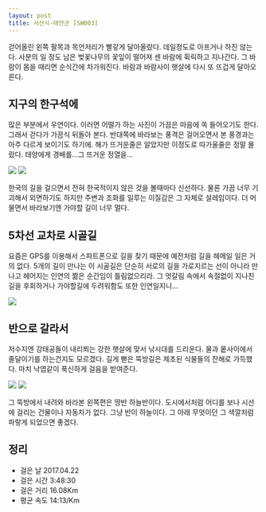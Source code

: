 ```yaml
---
layout: post
title: 서산시-태안군 [SW003]
---
```


걷어올린 왼쪽 팔목과 목언저리가 빨갛게 달아올랐다. 데일정도로 아프거나 하진 않는다. 사분의 일 정도 남은 벚꽃나무의 꽃잎이 떨어져 센 바람에 휙릭하고 지나간다. 그 바람이 몸을 때리면 순식간에 차가워진다. 바람과 바람사이 햇살에 다시 또 뜨겁게 달아오른다.

## 지구의 한구석에 <i class="fa fa-globe" aria-hidden="true"></i>

많은 부분에서 우연이다. 이러면 어떨가 하는 사진이 가끔은 마음에 쏙 들어오기도 한다. 그래서 걷다가 가끔식 뒤돌아 본다. 반대쪽에 바라보는 풍격은 걸어오면서 본 풍경과는 아주 다르게 보이기도 하기에. 해가 뜨거운줄은 알았지만 이정도로 따가울줄은 정말 몰랐다. 태양에게 경배를...그 뜨거운 정열을...

<div class="images">
	<img src="{{ site.baseurl }}/images/sw003/SW003_1.JPG">
	<img src="{{ site.baseurl }}/images/sw003/SW003_2.JPG">
</div>

한국의 길을 걸으면서 전혀 한국적이지 않은 것을 볼때마다 신선하다. 물론 가끔 너무 기괴해서 외면하기도 하지만 주변과 조화를 일루는 이질감은 그 자체로 설레임이다. 더 머물면서 바라보기엔 가야할 길이 너무 멀다.

## 5차선 교차로 시골길 <i class="fa fa-mixcloud" aria-hidden="true"></i>

요즘은 GPS를 이용해서 스파트폰으로 길을 찾기 때문에 예전처럼 길을 헤메일 일은 거의 없다. 5개의 길이 만나는 이 시골길은 단순히 서로의 길을 가로지르는 선이 아니라 만나고 헤어지는 인연의 짦은 순간임이 틀림없으리라. 그 엇갈림 속에서 속절없이 지나친 길을 후회하거나 가야할길에 두려워함도 또한 인연일지니...

<div class="images">
	<img src="{{ site.baseurl }}/images/sw003/SW003_3.JPG">
</div>

## 반으로 갈라서 <i class="fa fa-battery-half" aria-hidden="true"></i>

저수지엔 강태공들이 내리쬐는 강한 햇살에 맞서 낚시대를 드리운다. 물과 뭍사이에서 줄달이기를 하는건지도 모르겠다. 길게 뻗은 뚝방길은 제초된 식물들의 잔해로 가득했다. 마치 낙엽같이 푹신하게 걸음을 받여준다.

<div class="images">
	<img src="{{ site.baseurl }}/images/sw003/SW003_4.JPG">
	<img src="{{ site.baseurl }}/images/sw003/SW003_5.JPG">
</div>

그 뚝방에서 내려와 바라본 왼쪽편은 땅반 하늘반이다. 도시에서처럼 어디를 보나 시선에 걸리는 건물이나 자동차가 없다. 그냥 반이 하늘이다. 그 아래 무엇이던 그 색깔처럼 파랗게 되었으면 좋겠다.

## 정리 <i class="fa fa-bar-chart" aria-hidden="true"></i>

+ 걸은 날 2017.04.22
+ 걸은 시간 3:48:30
+ 걸은 거리 16.08Km
+ 평균 속도 14:13/Km